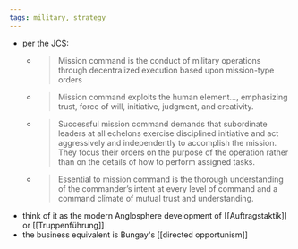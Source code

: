 ```yaml
---
tags: military, strategy
---
```


- per the JCS:
	- > Mission command is the conduct of military operations through decentralized execution based upon mission-type orders
	- > Mission command exploits the human element…, emphasizing trust, force of will, initiative, judgment, and creativity.
	- > Successful mission command demands that subordinate leaders at all echelons exercise disciplined initiative and act aggressively and independently to accomplish the mission. They focus their orders on the purpose of the operation rather than on the details of how to perform assigned tasks.
	- > Essential to mission command is the thorough understanding of the commander’s intent at every level of command and a command climate of mutual trust and understanding.
- think of it as the modern Anglosphere development of [[Auftragstaktik]] or [[Truppenführung]]
- the business equivalent is Bungay's [[directed opportunism]]